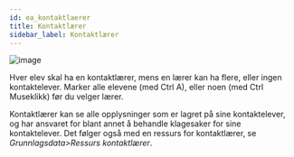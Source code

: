 ```yaml
---
id: ea_kontaktlaerer
title: Kontaktlærer
sidebar_label: Kontaktlærer
---
```

![image](https://user-images.githubusercontent.com/80097133/121525412-9becec80-c9f8-11eb-8470-274750c702d6.png)

Hver elev skal ha en kontaktlærer, mens en lærer kan ha flere, eller ingen kontaktelever.
Marker alle elevene (med Ctrl A), eller noen (med Ctrl Museklikk) før du velger lærer.

Kontaktlærer kan se alle opplysninger som er lagret på sine kontaktelever, og har ansvaret for blant annet å behandle klagesaker for sine kontaktelever. Det følger også med en ressurs for kontaktlærer, se _Grunnlagsdata>Ressurs kontaktlærer_. 

